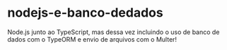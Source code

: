 # nodejs-e-banco-dedados
Node.js junto ao TypeScript, mas dessa vez incluindo o uso de banco de dados com o TypeORM e envio de arquivos com o Multer!
